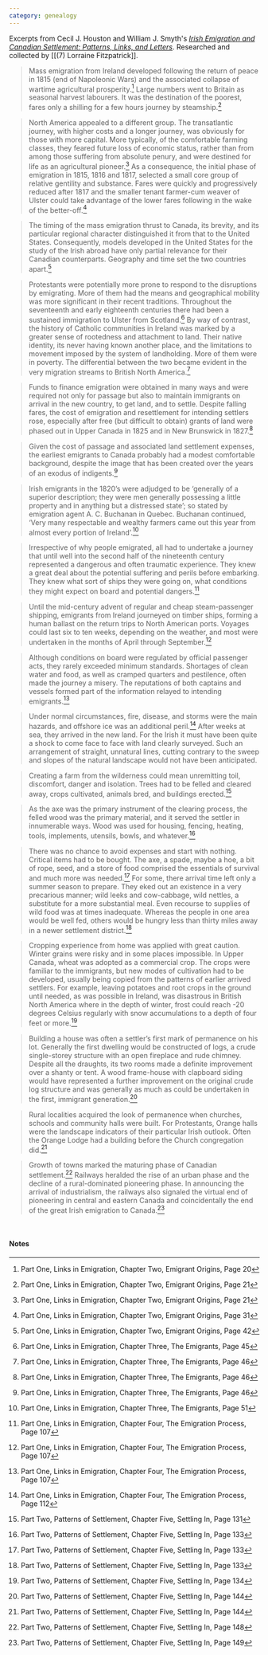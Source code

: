 ```yaml
---
category: genealogy
---
```


Excerpts from Cecil J. Houston and William J. Smyth's [*Irish Emigration and Canadian Settlement: Patterns, Links, and Letters*](https://utorontopress.com/9780802069108/irish-emigration-and-canadian-settlement/). Researched and collected by [[(7) Lorraine Fitzpatrick]].

> Mass emigration from Ireland developed following the return of peace in 1815 (end of Napoleonic Wars) and the associated collapse of wartime agricultural prosperity.[^1] Large numbers went to Britain as seasonal harvest labourers. It was the destination of the poorest, fares only a shilling for a few hours journey by steamship.[^2]

> North America appealed to a different group. The transatlantic journey, with higher costs and a longer journey, was obviously for those with more capital. More typically, of the comfortable farming classes, they feared future loss of economic status, rather than from among those suffering from absolute penury, and were destined for life as an agricultural pioneer.[^3] As a consequence, the initial phase of emigration in 1815, 1816 and 1817, selected a small core group of relative gentility and substance. Fares were quickly and progressively reduced after 1817 and the smaller tenant farmer-cum weaver of Ulster could take advantage of the lower fares following in the wake of the better-off.[^4]

> The timing of the mass emigration thrust to Canada, its brevity, and its particular regional character distinguished it from that to the United States. Consequently, models developed in the United States for the study of the Irish abroad have only partial relevance for their Canadian counterparts. Geography and time set the two countries apart.[^5]

> Protestants were potentially more prone to respond to the disruptions by emigrating. More of them had the means and geographical mobility was more significant in their recent traditions. Throughout the seventeenth and early eighteenth centuries there had been a sustained immigration to Ulster from Scotland.[^6] By way of contrast, the history of Catholic communities in Ireland was marked by a greater sense of rootedness and attachment to land. Their native identity, its never having known another place, and the limitations to movement imposed by the system of landholding. More of them were in poverty. The differential between the two became evident in the very migration streams to British North America.[^7]

> Funds to finance emigration were obtained in many ways and were required not only for passage but also to maintain immigrants on arrival in the new country, to get land, and to settle. Despite falling fares, the cost of emigration and resettlement for intending settlers rose, especially after free (but difficult to obtain) grants of land were phased out in Upper Canada in 1825 and in New Brunswick in 1827.[^8]

> Given the cost of passage and associated land settlement expenses, the earliest emigrants to Canada probably had a modest comfortable background, despite the image that has been created over the years of an exodus of indigents.[^9]

> Irish emigrants in the 1820’s were adjudged to be ‘generally of a superior description; they were men generally possessing a little property and in anything but a distressed state’; so stated by emigration agent A. C. Buchanan in Quebec. Buchanan continued, ‘Very many respectable and wealthy farmers came out this year from almost every portion of Ireland’.[^10]

> Irrespective of why people emigrated, all had to undertake a journey that until well into the second half of the nineteenth century represented a dangerous and often traumatic experience. They knew a great deal about the potential suffering and perils before embarking. They knew what sort of ships they were going on, what conditions they might expect on board and potential dangers.[^11]

> Until the mid-century advent of regular and cheap steam-passenger shipping, emigrants from Ireland journeyed on timber ships, forming a human ballast on the return trips to North American ports. Voyages could last six to ten weeks, depending on the weather, and most were undertaken in the months of April through September.[^12]

> Although conditions on board were regulated by official passenger acts, they rarely exceeded minimum standards. Shortages of clean water and food, as well as cramped quarters and pestilence, often made the journey a misery. The reputations of both captains and vessels formed part of the information relayed to intending emigrants.[^13]

> Under normal circumstances, fire, disease, and storms were the main hazards, and offshore ice was an additional peril.[^14] After weeks at sea, they arrived in the new land. For the Irish it must have been quite a shock to come face to face with land clearly surveyed. Such an arrangement of straight, unnatural lines, cutting contrary to the sweep and slopes of the natural landscape would not have been anticipated.

> Creating a farm from the wilderness could mean unremitting toil, discomfort, danger and isolation. Trees had to be felled and cleared away, crops cultivated, animals bred, and buildings erected.[^15]

> As the axe was the primary instrument of the clearing process, the felled wood was the primary material, and it served the settler in innumerable ways. Wood was used for housing, fencing, heating, tools, implements, utensils, bowls, and whatever.[^16]

> There was no chance to avoid expenses and start with nothing. Critical items had to be bought. The axe, a spade, maybe a hoe, a bit of rope, seed, and a store of food comprised the essentials of survival and much more was needed.[^17] For some, there arrival time left only a summer season to prepare. They eked out an existence in a very precarious manner; wild leeks and cow-cabbage, wild nettles, a substitute for a more substantial meal. Even recourse to supplies of wild food was at times inadequate. Whereas the people in one area would be well fed, others would be hungry less than thirty miles away in a newer settlement district.[^18]

> Cropping experience from home was applied with great caution. Winter grains were risky and in some places impossible. In Upper Canada, wheat was adopted as a commercial crop. The crops were familiar to the immigrants, but new modes of cultivation had to be developed, usually being copied from the patterns of earlier arrived settlers. For example, leaving potatoes and root crops in the ground until needed, as was possible in Ireland, was disastrous in British North America where in the depth of winter, frost could reach -20 degrees Celsius regularly with snow accumulations to a depth of four feet or more.[^19]

> Building a house was often a settler’s first mark of permanence on his lot. Generally the first dwelling would be constructed of logs, a crude single-storey structure with an open fireplace and rude chimney. Despite all the draughts, its two rooms made a definite improvement over a shanty or tent. A wood frame-house with clapboard siding would have represented a further improvement on the original crude log structure and was generally as much as could be undertaken in the first, immigrant generation.[^20]

> Rural localities acquired the look of permanence when churches, schools and community halls were built. For Protestants, Orange halls were the landscape indicators of their particular Irish outlook. Often the Orange Lodge had a building before the Church congregation did.[^21]

> Growth of towns marked the maturing phase of Canadian settlement.[^22] Railways heralded the rise of an urban phase and the decline of a rural-dominated pioneering phase. In announcing the arrival of industrialism, the railways also signaled the virtual end of pioneering in central and eastern Canada and coincidentally the end of the great Irish emigration to Canada.[^23]

<br>


#### Notes

[^1]: Part One, Links in Emigration, Chapter Two, Emigrant Origins, Page 20
[^2]: Part One, Links in Emigration, Chapter Two, Emigrant Origins, Page 21
[^3]: Part One, Links in Emigration, Chapter Two, Emigrant Origins, Page 21
[^4]: Part One, Links in Emigration, Chapter Two, Emigrant Origins, Page 31
[^5]: Part One, Links in Emigration, Chapter Two, Emigrant Origins, Page 42
[^6]: Part One, Links in Emigration, Chapter Three, The Emigrants, Page 45
[^7]: Part One, Links in Emigration, Chapter Three, The Emigrants, Page 46
[^8]: Part One, Links in Emigration, Chapter Three, The Emigrants, Page 46
[^9]: Part One, Links in Emigration, Chapter Three, The Emigrants, Page 46
[^10]: Part One, Links in Emigration, Chapter Three, The Emigrants, Page 51
[^11]: Part One, Links in Emigration, Chapter Four, The Emigration Process, Page 107
[^12]: Part One, Links in Emigration, Chapter Four, The Emigration Process, Page 107
[^13]: Part One, Links in Emigration, Chapter Four, The Emigration Process, Page 107
[^14]: Part One, Links in Emigration, Chapter Four, The Emigration Process, Page 112
[^15]: Part Two, Patterns of Settlement, Chapter Five, Settling In, Page 131
[^16]: Part Two, Patterns of Settlement, Chapter Five, Settling In, Page 133
[^17]: Part Two, Patterns of Settlement, Chapter Five, Settling In, Page 133
[^18]: Part Two, Patterns of Settlement, Chapter Five, Settling In, Page 133
[^19]: Part Two, Patterns of Settlement, Chapter Five, Settling In, Page 134
[^20]: Part Two, Patterns of Settlement, Chapter Five, Settling In, Page 144
[^21]: Part Two, Patterns of Settlement, Chapter Five, Settling In, Page 144
[^22]: Part Two, Patterns of Settlement, Chapter Five, Settling In, Page 148
[^23]: Part Two, Patterns of Settlement, Chapter Five, Settling In, Page 149